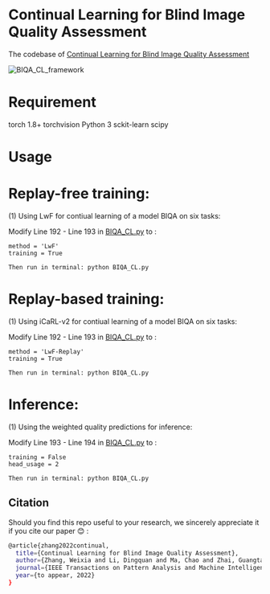 # Continual Learning for Blind Image Quality Assessment
The codebase of  [Continual Learning for Blind Image Quality Assessment](https://arxiv.org/abs/2102.09717)

![BIQA_CL_framework](https://user-images.githubusercontent.com/14050646/170612919-af5704c8-c1ec-45c2-89fd-6d71420ca786.png)

# Requirement
torch 1.8+
torchvision
Python 3
sckit-learn
scipy


# Usage
# Replay-free training: 

(1) Using LwF for contiual learning of a model BIQA on six tasks:

Modify Line 192 - Line 193 in [BIQA_CL.py](https://github.com/zwx8981/BIQA_CL/blob/main/BIQA_CL.py) to :
```
method = 'LwF'  
training = True  
```

```
Then run in terminal: python BIQA_CL.py
```
# Replay-based training: 

(1) Using iCaRL-v2 for contiual learning of a model BIQA on six tasks:

Modify Line 192 - Line 193 in [BIQA_CL.py](https://github.com/zwx8981/BIQA_CL/blob/main/BIQA_CL.py) to :

```
method = 'LwF-Replay'
training = True
```

```
Then run in terminal: python BIQA_CL.py
```

# Inference:

(1) Using the weighted quality predictions for inference:

Modify Line 193 - Line 194 in [BIQA_CL.py](https://github.com/zwx8981/BIQA_CL/blob/main/BIQA_CL.py) to :

```
training = False
head_usage = 2
```

```
Then run in terminal: python BIQA_CL.py
```

## Citation

Should you find this repo useful to your research, we sincerely appreciate it if you cite our paper :blush: :
```bash
@article{zhang2022continual,
  title={Continual Learning for Blind Image Quality Assessment},
  author={Zhang, Weixia and Li, Dingquan and Ma, Chao and Zhai, Guangtao and Yang, Xiaokang and Ma, Kede},
  journal={IEEE Transactions on Pattern Analysis and Machine Intelligence},
  year={to appear, 2022}
}
```
